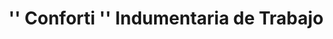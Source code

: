 ---
title: "'' Conforti '' Indumentaria de Trabajo"
url: /gregorio-de-laferrere/conforti-indumentaria-de-trabajo/
shop: Kleidung
---